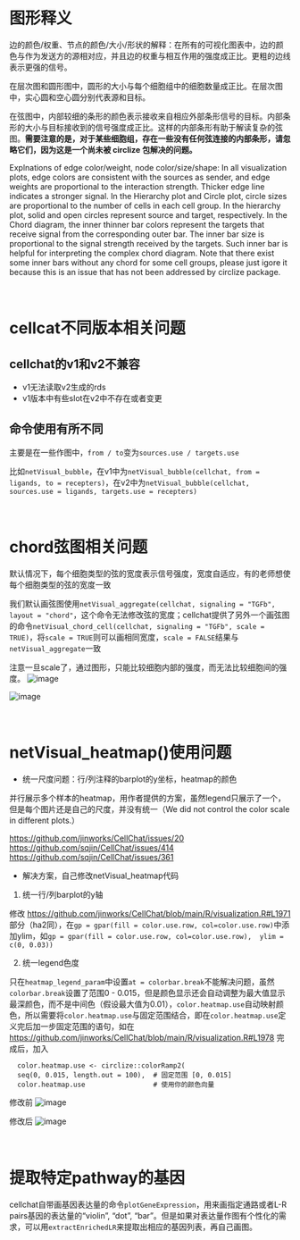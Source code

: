 # 图形释义

边的颜色/权重、节点的颜色/大小/形状的解释：在所有的可视化图表中，边的颜色与作为发送方的源相对应，并且边的权重与相互作用的强度成正比。更粗的边线表示更强的信号。

在层次图和圆形图中，圆形的大小与每个细胞组中的细胞数量成正比。在层次图中，实心圆和空心圆分别代表源和目标。

在弦图中，内部较细的条形的颜色表示接收来自相应外部条形信号的目标。内部条形的大小与目标接收到的信号强度成正比。这样的内部条形有助于解读复杂的弦图。**需要注意的是，对于某些细胞组，存在一些没有任何弦连接的内部条形，请忽略它们，因为这是一个尚未被 circlize 包解决的问题。**

Explnations of edge color/weight, node color/size/shape: In all visualization plots, edge colors are consistent with the sources as sender, and edge weights are proportional to the interaction strength. Thicker edge line indicates a stronger signal. In the Hierarchy plot and Circle plot, circle sizes are proportional to the number of cells in each cell group. In the hierarchy plot, solid and open circles represent source and target, respectively. In the Chord diagram, the inner thinner bar colors represent the targets that receive signal from the corresponding outer bar. The inner bar size is proportional to the signal strength received by the targets. Such inner bar is helpful for interpreting the complex chord diagram. Note that there exist some inner bars without any chord for some cell groups, please just igore it because this is an issue that has not been addressed by circlize package.


</br>

# cellcat不同版本相关问题

## cellchat的v1和v2不兼容
-  v1无法读取v2生成的rds
-  v1版本中有些slot在v2中不存在或者变更

##  命令使用有所不同
主要是在一些作图中，`from / to`变为`sources.use / targets.use`

比如`netVisual_bubble`，在v1中为`netVisual_bubble(cellchat, from = ligands, to = recepters)`，在v2中为`netVisual_bubble(cellchat, sources.use = ligands, targets.use = recepters)`

</br>


# chord弦图相关问题
默认情况下，每个细胞类型的弦的宽度表示信号强度，宽度自适应，有的老师想使每个细胞类型的弦的宽度一致

我们默认画弦图使用`netVisual_aggregate(cellchat, signaling = "TGFb", layout = "chord"`，这个命令无法修改弦的宽度；cellchat提供了另外一个画弦图的命令`netVisual_chord_cell(cellchat, signaling = "TGFb", scale = TRUE)`，将`scale = TRUE`则可以画相同宽度，`scale = FALSE`结果与`netVisual_aggregate`一致

注意一旦scale了，通过图形，只能比较细胞内部的强度，而无法比较细胞间的强度。
![image](https://github.com/user-attachments/assets/0b00c180-ac3c-4f44-97e5-36962a2e2b4b)

![image](https://github.com/user-attachments/assets/818d788d-a32f-48cc-87ab-5a8b67e3ef6a)



</br>

# netVisual_heatmap()使用问题

- 统一尺度问题：行/列注释的barplot的y坐标，heatmap的颜色

并行展示多个样本的heatmap，用作者提供的方案，虽然legend只展示了一个，但是每个图片还是自己的尺度，并没有统一（We did not control the color scale in different plots.）

https://github.com/jinworks/CellChat/issues/20 &nbsp;&nbsp;&nbsp;&nbsp; https://github.com/sqjin/CellChat/issues/414 &nbsp;&nbsp;&nbsp;&nbsp; https://github.com/sqjin/CellChat/issues/361

- 解决方案，自己修改netVisual_heatmap代码

1. 统一行/列barplot的y轴

修改 https://github.com/jinworks/CellChat/blob/main/R/visualization.R#L1971 部分（ha2同），在`gp = gpar(fill = color.use.row, col=color.use.row)`中添加ylim，如`gp = gpar(fill = color.use.row, col=color.use.row),  ylim = c(0, 0.03))`

2. 统一legend色度

只在`heatmap_legend_param`中设置`at = colorbar.break`不能解决问题，虽然`colorbar.break`设置了范围0 - 0.015，但是颜色显示还会自动调整为最大值显示最深颜色，而不是中间色（假设最大值为0.01），`color.heatmap.use`自动映射颜色，所以需要将`color.heatmap.use`与固定范围结合，即在`color.heatmap.use`定义完后加一步固定范围的语句，如在 https://github.com/jinworks/CellChat/blob/main/R/visualization.R#L1978 完成后，加入

```
  color.heatmap.use <- circlize::colorRamp2(
  seq(0, 0.015, length.out = 100),  # 固定范围 [0, 0.015]
  color.heatmap.use                 # 使用你的颜色向量
```

修改前
![image](https://github.com/user-attachments/assets/28aff27d-9cc8-41b3-8002-abff228aa25a)

修改后
![image](https://github.com/user-attachments/assets/1a6c69bf-15c8-49c7-a16b-335e0682f994)



</br>

# 提取特定pathway的基因

cellchat自带画基因表达量的命令`plotGeneExpression`，用来画指定通路或者L-R pairs基因的表达量的“violin”, “dot”, “bar”。但是如果对表达量作图有个性化的需求，可以用`extractEnrichedLR`来提取出相应的基因列表，再自己画图。
